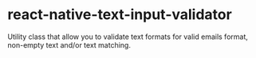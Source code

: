 # react-native-text-input-validator
Utility class that allow you to validate text formats for valid emails format, non-empty text and/or text matching.
